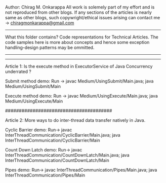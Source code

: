 Author: Chirag M. Onkarappa
All work is solemely part of my effort and is not reproduced from other blogs. If any sections of the articles is nearly same as other blogs, such copywright/ethical issues arising can contact me -> chiragmonkarappa@gmail.com
**********************************************************************************************************************************************************************************************************************************************************************
What this folder contains?
Code representations for Technical Articles. The code samples here is more about concepts and hence some exception handling-design patterns may be ommitted.
***********************************************************************************************************************************
***********************************************************************************************************************************

Article 1: Is the execute method in ExecutorService of Java Concurrency underrated ?


Submit method demo:  Run -> javac Medium/UsingSubmit/Main.java; java Medium/UsingSubmit/Main

Execute method demo: Run -> javac Medium/UsingExecute/Main.java; java Medium/UsingExecute/Main

#######################################

Article 2: More ways to do inter-thread data transfer natively in Java.


Cyclic Barrier demo: Run-> javac InterThreadCommunication/CyclicBarrier/Main.java; java InterThreadCommunication/CyclicBarrier/Main

Count Down Latch demo: Run-> javac InterThreadCommunication/CountDownLatch/Main.java; java InterThreadCommunication/CountDownLatch/Main

Pipes demo: Run-> javac InterThreadCommunication/Pipes/Main.java; java InterThreadCommunication/Pipes/Main